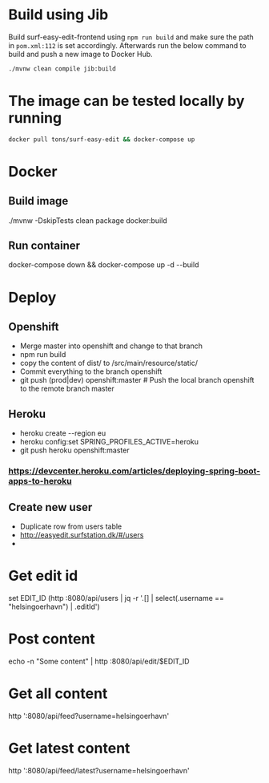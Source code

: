 # Build using Jib
Build surf-easy-edit-frontend using `npm run build` and make sure the path in `pom.xml:112` is set accordingly. Afterwards run the below command to build and push a new image to Docker Hub.
```bash
./mvnw clean compile jib:build
```

# The image can be tested locally by running
```bash
docker pull tons/surf-easy-edit && docker-compose up
```

# Docker
## Build image
./mvnw -DskipTests clean package docker:build

## Run container
docker-compose down && docker-compose up -d --build

# Deploy

## Openshift
 * Merge master into openshift and change to that branch
 * npm run build
 * copy the content of dist/ to /src/main/resource/static/
 * Commit everything to the branch openshift
 * git push (prod|dev) openshift:master # Push the local branch openshift to the remote branch master

## Heroku
 * heroku create --region eu
 * heroku config:set SPRING_PROFILES_ACTIVE=heroku
 * git push heroku openshift:master

### https://devcenter.heroku.com/articles/deploying-spring-boot-apps-to-heroku

## Create new user
* Duplicate row from users table
* http://easyedit.surfstation.dk/#/users
* 

# Get edit id
set EDIT_ID (http :8080/api/users | jq -r '.[] | select(.username == "helsingoerhavn") | .editId')
# Post content
echo -n "Some content" | http :8080/api/edit/$EDIT_ID
# Get all content
http ':8080/api/feed?username=helsingoerhavn'
# Get latest content
http ':8080/api/feed/latest?username=helsingoerhavn'
